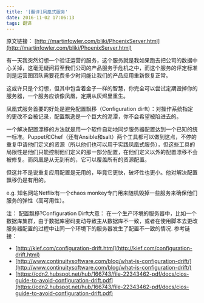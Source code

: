 ```yaml
---
title: '[翻译]凤凰式服务'
date: 2016-11-02 17:06:13
tags: 翻译
---
```


原文链接： [http://martinfowler.com/bliki/PhoenixServer.html](http://martinfowler.com/bliki/PhoenixServer.html)

有一天我突然幻想一个验证运营的服务，这个服务就是我如果跑去把公司的数据中心关掉，这毫无疑问将至我们公司的产品服务于危机之中，而这个服务的评定标准则是运营图团队需要花费多少时间能让我们的产品应用重新恢复正常。
<!--more-->

这或许只是个幻想，但其中包含着金子一样的智慧，你完全可以尝试定期毁掉你的服务器，一个服务应该像凤凰，定期从灰烬里重生。

凤凰式服务首要的好处是避免配置飘移（Configuration dirft）：对操作系统指定的更改不会被记录，配置飘逸是一个巨大的泥潭，你不会希望被陷进去的。

一个解决配置漂移的方法就是用一个软件自动地同步服务器配置达到一个已知的统一标准。Puppet和Chef（还有Ansible和salt）两个工具都可以做到这点，不停的重复申请他们定义的资源（所以他们也可以用于实践凤凰式服务），但这些工具的局限性是他们只能控制他们定义的那一部分配置，在他们定义以外的配置漂移不会被修复。而凤凰是从无到有的，它可以覆盖所有的资源配置。

但这并不是说重复应用配置是无用的，毕竟它更快，破坏性也更小。他对解决配置飘移仍是有用的。

e.g.
知名网站Netflix有一个chaos monkey专门用来随机毁掉一些服务来确保他们服务的弹性（高可用性）。



注： 配置飘移?Configuration Dirft大意：
在一个生产环境的服务器中，比如一个数据库集群，由于数据库密码变动导致主从数据库不一致，或者在使用脚本去更改服务器配置的过程中让同一个环境下的服务器发生了配置不一致的情况.
参考链接：

 - [http://kief.com/configuration-drift.html](http://kief.com/configuration-drift.html)
 - [http://www.continuitysoftware.com/blog/what-is-configuration-drift/](http://www.continuitysoftware.com/blog/what-is-configuration-drift/)
 - [https://cdn2.hubspot.net/hub/166743/file-22343462-pdf/docs/cios-guide-to-avoid-configuration-drift.pdf](https://cdn2.hubspot.net/hub/166743/file-22343462-pdf/docs/cios-guide-to-avoid-configuration-drift.pdf)